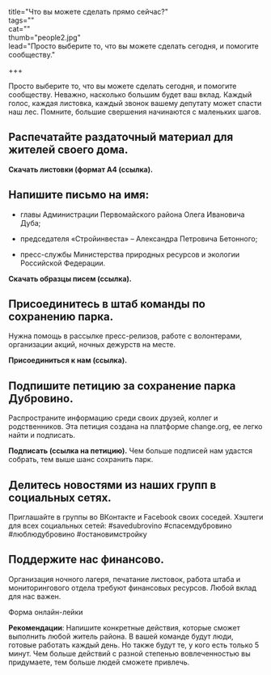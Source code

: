 title="Что вы можете сделать прямо сейчас?"  
tags=""  
cat=""  
thumb="people2.jpg"  
lead="Просто выберите то, что вы можете сделать сегодня, и помогите сообществу."  

+++

Просто выберите то, что вы можете сделать сегодня, и помогите сообществу. Неважно, насколько большим будет ваш вклад. Каждый голос, каждая листовка, каждый звонок вашему депутату может спасти наш лес. Помните, большие свершения начинаются с маленьких шагов.

## Распечатайте раздаточный материал для жителей своего дома.

**Скачать листовки (формат А4 (ссылка).**

## Напишите письмо на имя:

* главы Администрации Первомайского района Олега Ивановича Дуба;

* председателя «Cтройинвеста» – Александра Петровича Бетонного;

* пресс-службы Министерства природных ресурсов и экологии Российской Федерации.

**Скачать образцы писем (ссылка).**

## Присоединитесь в штаб команды по сохранению парка.
Нужна помощь в рассылке пресс-релизов, работе с волонтерами, организации акций, ночных дежурств на месте.

**Присоединиться к нам (ссылка).**

## Подпишите петицию за сохранение парка Дубровино.
Распространите информацию среди своих друзей, коллег и родственников. Эта петиция создана на платформе сhаngе.оrg, ее легко найти и подписать.

**Подписать (ссылка на петицию).**
Чем больше подписей нам удастся собрать, тем выше шанс сохранить парк.

## Делитесь новостями из наших групп в социальных сетях.  

Приглашайте в группы во ВКонтакте и Facebook своих соседей. Хэштеги для всех социальных сетей: #savedubrovino #спасемдубровино #люблюдубровино #остановимстройку

## Поддержите нас финансово. 
Организация ночного лагеря, печатание листовок, работа штаба и мониторингового отдела требуют финансовых ресурсов. Любой вклад для нас важен.

Форма онлайн-лейки

**Рекомендации**: Напишите конкретные действия, которые сможет выполнить любой житель района. В вашей команде будут люди, готовые работать каждый день. Но также будут те, у кого есть только 5 минут. Чем больше действий с разной степенью вовлеченностью вы придумаете, тем больше людей сможете привлечь.
